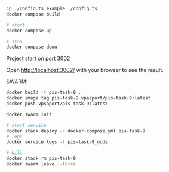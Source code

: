 ```bash
cp ./config.ts.example ./config.ts
docker compose build

# start
docker compose up

# stop
docker compose down
```

Project start on port 3002

Open [http://localhost:3002/](http://localhost:3002/) with your browser to see the result.


SWARM:
```bash
docker build -t pis-task-9 .
docker image tag pis-task-9 vpasport/pis-task-9:latest 
docker push vpsaport/pis-task-9:latest

docker swarm init

# start service
docker stack deploy -c docker-compose.yml pis-task-9
# logs
docker service logs -f pis-task-9_node

# kill
docker stack rm pis-task-9
docker swarm leave --force
```